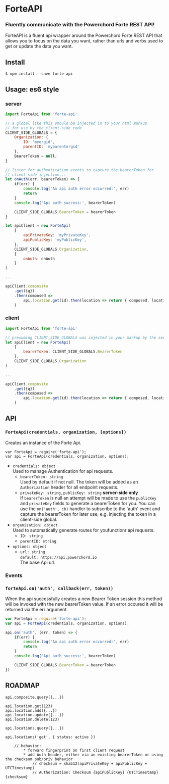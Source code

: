 # ForteAPI

### Fluently communicate with the Powerchord Forte REST API!

ForteAPI is a fluent api wrapper around the Powerchord Forte REST API that allows you to focus on the data you want, rather than urls and verbs used to get or update the data you want.

## Install

`$ npm install --save forte-api`

## Usage: es6 style

### server

``` js
import ForteApi from 'forte-api'

// a global like this should be injected in to your html markup 
// for use by the client-side code
CLIENT_SIDE_GLOBALS = {
    Organization: {
        ID: 'myorgid',
        parentID: 'myparentorgid'
    },
    BearerToken = null;
}

// listen for authentication events to capture the bearerToken for
// client-side injection...
let onAuth(err, bearerToken) => {
    if(err) {
        console.log('An api auth error occurred:', err)
        return
    }
    console.log('Api auth success:', bearerToken)

    CLIENT_SIDE_GLOBALS.BearerToken = bearerToken
}

let apiClient = new ForteApi( 
    {
        apiPrivateKey: 'myPrivateKey', 
        apiPublicKey: 'myPublicKey',
    },
    CLIENT_SIDE_GLOBALS.Organization,
    { 
        onAuth: onAuth
    }
)

... 

apiClient.composite
    .get({q})
    .then(composed =>
        api.location.get(id).then(location => return { composed, location })
    )
```

### client

``` js
import ForteApi from 'forte-api'

// presuming CLIENT_SIDE_GLOBALS was injected in your markup by the server
let apiClient = new ForteApi( 
    {
        bearerToken: CLIENT_SIDE_GLOBALS.BearerToken
    },
    CLIENT_SIDE_GLOBALS.Organization
)

... 

apiClient.composite
    .get({q})
    .then(composed =>
        api.location.get(id).then(location => return { composed, location })
    )
```

## API

### `ForteApi(credentials, organization, [options])`
Creates an instance of the Forte Api.

```
var ForteApi = require('forte-api');
var api = ForteApi(credentials, organization, options);
```

* `credentials: object`  
Used to manage Authentication for api requests. 
    * `bearerToken: string`  
    Used by default if not null. The token will be added as an `Authorization` header for all endpoint requests. 
    * `privateKey: string`, `publicKey: string` **server-side only**  
    If `bearerToken` is null an attempt will be made to use the `publicKey` and `privateKey` fields to generate a bearerToken for you. You can use the `on('auth', cb)` handler to subscribe to the 'auth' event and capture the bearerToken for later use, e.g. injecting the token in a client-side global.
* `organization: object`  
Used to automatically generate routes for youfunctionr api requests.
    * `ID: string`
    * `parentID: string`   
* `options: object`  
    * `url: string`  
    `default: https://api.powerchord.io`  
    The base Api url.  
    
### Events

### `forteApi.on('auth', callback(err, token))`
When the api successfully creates a new Bearer Token session this method will be invoked with the new bearerToken value. If an error occured it will be returned via the err argument.

``` js
var ForteApi = require('forte-api');
var api = ForteApi(credentials, organization, options);

api.on('auth', (err, token) => {
    if(err) {
        console.log('An api auth error occurred:', err)
        return
    }
    console.log('Api auth success:', bearerToken)

    CLIENT_SIDE_GLOBALS.BearerToken = bearerToken
})
```

## ROADMAP


```
api.composite.query({...})

api.location.get(123)
api.location.add({...})
api.location.update({...})
api.location.delete(123)

api.locations.query({...})

api.locations('get', { status: active })

    // behavior:
        * forward fingerprint on first client request
        * add Auth header, either via an existing bearerToken or using the checksum pub/priv behavior
            // checksum = sha512(apiPrivateKey + apiPublicKey + UTCTimestamp)
            // Authorization: Checksum {apiPublicKey} {UTCTimestamp} {checksum}
```
